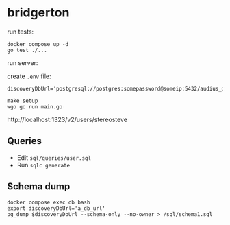 # bridgerton

run tests:

```
docker compose up -d
go test ./...
```

run server:

create `.env` file:

```
discoveryDbUrl='postgresql://postgres:somepassword@someip:5432/audius_discovery'
```

```
make setup
wgo go run main.go
```

http://localhost:1323/v2/users/stereosteve

## Queries

- Edit `sql/queries/user.sql`
- Run `sqlc generate`

## Schema dump

```
docker compose exec db bash
export discoveryDbUrl='a_db_url'
pg_dump $discoveryDbUrl --schema-only --no-owner > /sql/schema1.sql
```
